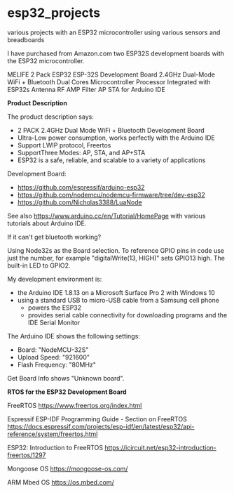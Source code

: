 # esp32_projects
various projects with an ESP32 microcontroller using various sensors and breadboards

I have purchased from Amazon.com two ESP32S development boards with the ESP32 microcontroller.

MELIFE 2 Pack ESP32 ESP-32S Development Board 2.4GHz Dual-Mode WiFi + Bluetooth Dual Cores Microcontroller Processor Integrated with ESP32s Antenna RF AMP Filter AP STA for Arduino IDE

**Product Description**

The product description says:
 - 2 PACK 2.4GHz Dual Mode WiFi + Bluetooth Development Board
 - Ultra-Low power consumption, works perfectly with the Arduino IDE
 - Support LWIP protocol, Freertos
 - SupportThree Modes: AP, STA, and AP+STA
 - ESP32 is a safe, reliable, and scalable to a variety of applications

Development Board:
 - https://github.com/espressif/arduino-esp32
 - https://github.com/nodemcu/nodemcu-firmware/tree/dev-esp32
 - https://github.com/Nicholas3388/LuaNode

See also https://www.arduino.cc/en/Tutorial/HomePage with various tutorials about Arduino IDE.

If it can't get bluetooth working?

Using Node32s as the Board selection. To reference GPIO pins in code use just the number, for example "digitalWrite(13, HIGH)" sets GPIO13 high.
The built-in LED to GPIO2.

My development environment is:
 - the Arduino IDE 1.8.13 on a Microsoft Surface Pro 2 with Windows 10
 - using a standard USB to micro-USB cable from a Samsung cell phone
   - powers the ESP32
   - provides serial cable connectivity for downloading programs and the IDE Serial Monitor

The Arduino IDE shows the following settings:
 - Board: "NodeMCU-32S"
 - Upload Speed: "921600"
 - Flash Frequency: "80MHz"
 
 Get Board Info shows "Unknown board".
 
**RTOS for the ESP32 Development Board**

FreeRTOS https://www.freertos.org/index.html

Espressif ESP-IDF Programming Guide - Section on FreeRTOS https://docs.espressif.com/projects/esp-idf/en/latest/esp32/api-reference/system/freertos.html

ESP32: Introduction to FreeRTOS https://icircuit.net/esp32-introduction-freertos/1297

Mongoose OS https://mongoose-os.com/

ARM Mbed OS https://os.mbed.com/
